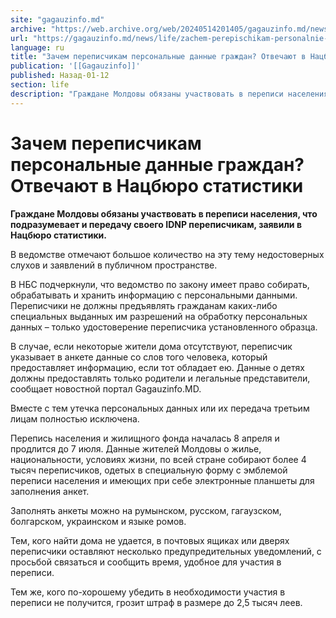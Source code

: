 ```yaml
---
site: "gagauzinfo.md"
archive: "https://web.archive.org/web/20240514201405/gagauzinfo.md/news/life/zachem-perepischikam-personalnie-dannie-grazhdan-otvechayut-v-natsbyuro-statistiki"
url: "https://gagauzinfo.md/news/life/zachem-perepischikam-personalnie-dannie-grazhdan-otvechayut-v-natsbyuro-statistiki"
language: ru
title: "Зачем переписчикам персональные данные граждан? Отвечают в Нацбюро статистики"
publication: '[[Gagauzinfo]]'
published: Назад-01-12
section: life
description: "Граждане Молдовы обязаны участвовать в переписи населения, что подразумевает и передачу своего IDNP переписчикам, заявили в Нацбюро статистики."
---
```


# Зачем переписчикам персональные данные граждан? Отвечают в Нацбюро статистики

**Граждане Молдовы обязаны участвовать в переписи населения, что подразумевает и передачу своего IDNP переписчикам, заявили в Нацбюро статистики.**

В ведомстве отмечают большое количество на эту тему недостоверных слухов и заявлений в публичном пространстве.

В НБС подчеркнули, что ведомство по закону имеет право собирать, обрабатывать и хранить информацию с персональными данными. Переписчики не должны предъявлять гражданам каких-либо специальных выданных им разрешений на обработку персональных данных – только удостоверение переписчика установленного образца.

В случае, если некоторые жители дома отсутствуют, переписчик указывает в анкете данные со слов того человека, который предоставляет информацию, если тот обладает ею. Данные о детях должны предоставлять только родители и легальные представители, сообщает новостной портал Gagauzinfo.MD.

Вместе с тем утечка персональных данных или их передача третьим лицам полностью исключена.

Перепись населения и жилищного фонда началась 8 апреля и продлится до 7 июля. Данные жителей Молдовы о жилье, национальности, условиях жизни, по всей стране собирают более 4 тысяч переписчиков, одетых в специальную форму с эмблемой переписи населения и имеющих при себе электронные планшеты для заполнения анкет.

Заполнять анкеты можно на румынском, русском, гагаузском, болгарском, украинском и языке ромов.

Тем, кого найти дома не удается, в почтовых ящиках или дверях переписчики оставляют несколько предупредительных уведомлений, с просьбой связаться и сообщить время, удобное для участия в переписи.

Тем же, кого по-хорошему убедить в необходимости участия в переписи не получится, грозит штраф в размере до 2,5 тысяч леев.